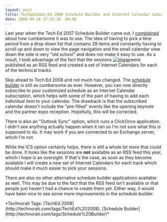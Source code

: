 ```yaml
---
layout: post
title: Tech&middot;Ed 2008 Schedule Builder and Internet Calendar Subscriptions
date: 2008-04-26 17:32:26 -04:00
---
```


 Last year when the Tech·Ed 2007 Schedule Builder came out, I [complained](http://geekswithblogs.net/sdorman/archive/2007/05/10/112394.aspx) about how cumbersome it was to use. The idea of having to pick a time period from a drop down list that contains 28 items and constantly having to scroll up and down to view the page navigation and the small calendar view down the side is very "old school" and does not make it easy to use. As a result, I took advantage of the fact that the sessions [![image](http://gwb.blob.core.windows.net/sdorman/WindowsLiveWriter/TechEd2008SessionBuilderandInternetCalen_EE62/image_thumb_1.png)](http://gwb.blob.core.windows.net/sdorman/WindowsLiveWriter/TechEd2008SessionBuilderandInternetCalen_EE62/image_4.png)were published as an RSS feed and created a set of Internet Calendars for each of the technical tracks.

Skip ahead to Tech·Ed 2008 and not much has changed. The [schedule builder](https://www.msteched.com/dev/sessions.aspx) is still as cumbersome as ever. However, you can now directly subscribe to your customized schedule as an Internet Calendar subscription, which helps with some of the pain of having to add each individual item to your calendar. The drawback is that the subscribed calendar doesn't include the "pre-filled" events like the opening keynote and the partner expo reception. Hopefully, this will be corrected.

There is also an "Outlook Sync" option, which runs a ClickOnce application. I didn't see anything actually happen when it ran so I'm not sure what this is supposed to do. It may work if you are connected to an Exchange server, which I'm not.

While the ICS option certainly helps, there is still a whole lot more that could be done. It looks like the sessions are **not** available as an RSS feed this year, which I hope is an oversight. If that's the case, as soon as they become available I will create a new set of Internet Calendars for each track which should make it much easier to pick your sessions.

There are also no other alternative schedule builder applications available as well. This may be due to the fact that the RSS feed isn't available or that people just haven't had a chance to create them yet. Either way, it would have been nice to see some more improvements in the schedule builder.
  <div class="wlWriterSmartContent" id="scid:0767317B-992E-4b12-91E0-4F059A8CECA8:c81bb133-c82c-499a-b245-0647bd8f5971" style="padding-right: 0px; display: inline; padding-left: 0px; padding-bottom: 0px; margin: 0px; padding-top: 0px">*Technorati Tags: [TechEd 2008](http://technorati.com/tags/TechEd%202008), [Schedule Builder](http://technorati.com/tags/Schedule%20Builder)*</div>

